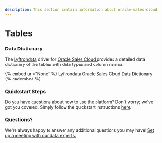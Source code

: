 ```yaml
---
description: This section contain information about oracle-sales-cloud connector tables information
---
```


# Tables

### Data Dictionary

The [Lyftrondata](https://www.lyftrondata.com/) driver for [Oracle Sales Cloud](None/)[ ](https://www.lyftrondata.com/integration/oracle-sales-cloud/)provides a detailed data dictionary of the tables with data types and column names.

{% embed url="None" %}
Lyftrondata Oracle Sales Cloud Data Dictionary
{% endembed %}

### Quickstart Steps

Do you have questions about how to use the platform? Don't worry; we've got you covered. Simply follow the quickstart instructions [here](../README.md).

### Questions? <a href="#questions" id="questions"></a>

We're always happy to answer any additional questions you may have! [Set up a meeting with our data experts.](https://www.lyftrondata.com/book-a-meeting/)

